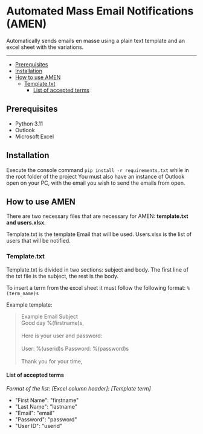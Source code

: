 # Automated Mass Email Notifications (AMEN) <!-- omit from toc -->

Automatically sends emails en masse using a plain text template and an excel sheet with the variations.

---

- [Prerequisites](#prerequisites)
- [Installation](#installation)
- [How to use AMEN](#how-to-use-amen)
  - [Template.txt](#templatetxt)
    - [List of accepted terms](#list-of-accepted-terms)


## Prerequisites
- Python 3.11
- Outlook
- Microsoft Excel

## Installation
Execute the console command ```pip install -r requirements.txt``` while in the root folder of the project
You must also have an instance of Outlook open on your PC, with the email you wish to send the emails from open.

## How to use AMEN
There are two necessary files that are necessary for AMEN: **template.txt and users.xlsx**.

Template.txt is the template Email that will be used. Users.xlsx is the list of users that will be notified.

### Template.txt
Template.txt is divided in two sections: subject and body. The first line of the txt file is the subject, the rest is the body.

To insert a term from the excel sheet it must follow the following format: ```%(term_name)s```

Example template:
>Example Email Subject
><br>
>Good day %(firstname)s,
><br><br>
>Here is your user and password:
><br><br>
>User: %(userid)s
>Password: %(password)s
><br><br>
>Thank you for your time,

#### List of accepted terms

<em>Format of the list: [Excel column header]: [Template term]</em>

- "First Name": "firstname"
- "Last Name": "lastname"
- "Email": "email"
- "Password": "password"
- "User ID": "userid"
